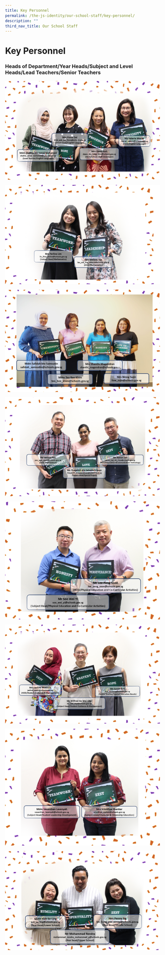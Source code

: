```yaml
---
title: Key Personnel
permalink: /the-js-identity/our-school-staff/key-personnel/
description: ""
third_nav_title: Our School Staff
---
```


# **Key Personnel**

### Heads of Department/Year Heads/Subject and Level Heads/Lead Teachers/Senior Teachers

![](/images/kp%202.png)

![](/images/kp%203.png)

![](/images/MT%20Done.png)

![](/images/kp%206.png)

![](/images/kp%207.png)

![](/images/kp%204.png)

![](/images/kp%205.png)

![](/images/kp%201.png)